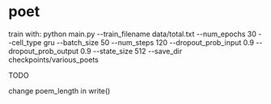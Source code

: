 # poet

train with:
python main.py --train_filename data/total.txt --num_epochs 30 --cell_type gru --batch_size 50 --num_steps 120 --dropout_prob_input 0.9 --dropout_prob_output 0.9 --state_size 512 --save_dir checkpoints/various_poets

TODO

change poem_length in write()
